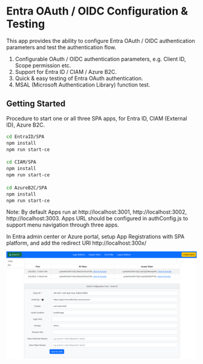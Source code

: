 # Entra OAuth / OIDC Configuration & Testing

This app provides the ability to configure Entra OAuth / OIDC authentication parameters and test the authentication flow.

1. Configurable OAuth / OIDC authentication parameters, e.g. Client ID, Scope permission etc.
2. Support for Entra ID / CIAM / Azure B2C.
3. Quick & easy testing of Entra OAuth authentication.
4. MSAL (Microsoft Authentication Library) function test.


## Getting Started

Procedure to start one or all three SPA apps, for Entra ID, CIAM (External ID), Azure B2C.
   ```bash
   cd EntraID/SPA
   npm install
   npm run start-ce

   cd CIAM/SPA 
   npm install
   npm run start-ce

   cd AzureB2C/SPA 
   npm install
   npm run start-ce
   ```

Note: By default Apps run at http://localhost:3001, http://localhost:3002, http://localhost:3003. Apps URL should be configured in authConfig.js to support menu navigation through three apps.

In Entra admin center or Azure portal, setup App Registrations with SPA platform, and add the redirect URI http://localhost:300x/

![Screenshot](ReadmeFiles/EntraOauth.png)
